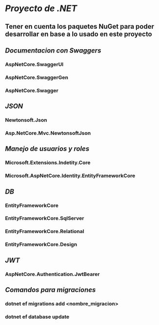 # *Proyecto de .NET* 
## Tener en cuenta los paquetes NuGet para poder desarrollar en base a lo usado en este proyecto

## *Documentacion con Swaggers*

### AspNetCore.SwaggerUI

### AspNetCore.SwaggerGen

### AspNetCore.Swagger


## *JSON*

### Newtonsoft.Json

### Asp.NetCore.Mvc.NewtonsoftJson


## *Manejo de usuarios y roles*

### Microsoft.Extensions.Indetity.Core

### Microsoft.AspNetCore.Identity.EntityFrameworkCore


## *DB*

### EntityFrameworkCore

### EntityFrameworkCore.SqlServer

### EntityFrameworkCore.Relational

### EntityFrameworkCore.Design

## *JWT*

### AspNetCore.Authentication.JwtBearer


## *Comandos para migraciones*

### dotnet ef migrations add <nombre_migracion>

### dotnet ef database update


